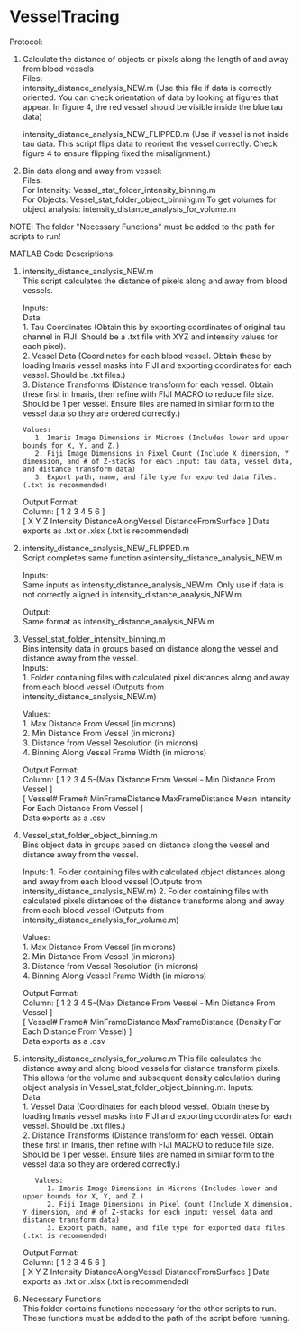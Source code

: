 # VesselTracing
  
Protocol:   
1. Calculate the distance of objects or pixels along the length of and away from blood vessels  
       Files:  
         intensity_distance_analysis_NEW.m (Use this file if data is correctly oriented. You can check orientation of data by looking at figures that appear. In figure 4, the red vessel should be visible inside the blue tau data) 
       
     intensity_distance_analysis_NEW_FLIPPED.m (Use if vessel is not inside tau data. This script flips data to reorient the vessel correctly. Check figure 4 to ensure flipping fixed the misalignment.)  
    
2. Bin data along and away from vessel:  
      Files:  
         For Intensity: Vessel_stat_folder_intensity_binning.m  
         For Objects: Vessel_stat_folder_object_binning.m
         To get volumes for object analysis: intensity_distance_analysis_for_volume.m
  
NOTE: The folder "Necessary Functions" must be added to the path for scripts to run!  
  
MATLAB Code Descriptions:  
  
1.    intensity_distance_analysis_NEW.m    
      This script calculates the distance of pixels along and away from blood vessels. 
         
      Inputs:  
          Data:  
             1. Tau Coordinates (Obtain this by exporting coordinates of original tau channel in FIJI. Should be a .txt file with XYZ and intensity values for each pixel).  
             2. Vessel Data (Coordinates for each blood vessel. Obtain these by loading Imaris vessel masks into FIJI and exporting coordinates for each vessel. Should be .txt files.)  
             3. Distance Transforms (Distance transform for each vessel. Obtain these first in Imaris, then refine with FIJI MACRO to reduce file size. Should be 1 per vessel. Ensure files are named in similar form to the vessel data so they are ordered correctly.)  
             
          Values:  
             1. Imaris Image Dimensions in Microns (Includes lower and upper bounds for X, Y, and Z.)  
             2. Fiji Image Dimensions in Pixel Count (Include X dimension, Y dimension, and # of Z-stacks for each input: tau data, vessel data, and distance transform data)  
             3. Export path, name, and file type for exported data files. (.txt is recommended)  
               
      Output Format:  
       Column: [  1    2    3         4                  5                      6           ]  
               [  X    Y    Z     Intensity     DistanceAlongVessel    DistanceFromSurface  ]
       Data exports as .txt or .xlsx (.txt is recommended)  
               
2.   intensity_distance_analysis_NEW_FLIPPED.m  
     Script completes same function asintensity_distance_analysis_NEW.m  
        
     Inputs:  
         Same inputs as intensity_distance_analysis_NEW.m. Only use if data is not correctly aligned in intensity_distance_analysis_NEW.m. 
             
     Output:  
         Same format as intensity_distance_analysis_NEW.m  
           
3.   Vessel_stat_folder_intensity_binning.m   
     Bins intensity data in groups based on distance along the vessel and distance away from the vessel.   
     Inputs:   
          1. Folder containing files with calculated pixel distances along and away from each blood vessel (Outputs from intensity_distance_analysis_NEW.m)
              
     Values:   
          1. Max Distance From Vessel (in microns)  
          2. Min Distance From Vessel (in microns)  
          3. Distance from Vessel Resolution (in microns)  
          4. Binning Along Vessel Frame Width (in microns) 
            
     Output Format:   
      Column: [    1        2            3                4                5-(Max Distance From Vessel - Min Distance From Vessel  ]  
              [ Vessel#  Frame#  MinFrameDistance    MaxFrameDistance          Mean Intensity For Each Distance From Vessel        ]  
      Data exports as a .csv
            
4. Vessel_stat_folder_object_binning.m  
      Bins object data in groups based on distance along the vessel and distance away from the vessel. 
      
      Inputs: 
          1. Folder containing files with calculated object distances along and away from each blood vessel (Outputs from intensity_distance_analysis_NEW.m)
          2. Folder containing files with calculated pixels distances of the distance transforms along and away from each blood vessel (Outputs from intensity_distance_analysis_for_volume.m)    
             
     Values:   
          1. Max Distance From Vessel (in microns)  
          2. Min Distance From Vessel (in microns)  
          3. Distance from Vessel Resolution (in microns)   
          4. Binning Along Vessel Frame Width (in microns) 
               
     Output Format:   
      Column: [    1        2            3                4                5-(Max Distance From Vessel - Min Distance From Vessel  ]  
              [ Vessel#  Frame#  MinFrameDistance    MaxFrameDistance           (Density For Each Distance From Vessel)            ]  
      Data exports as a .csv  
      
      
5. intensity_distance_analysis_for_volume.m
    This file calculates the distance away and along blood vessels for distance transform pixels. This allows for the volume and subsequent density calculation during object analysis in Vessel_stat_folder_object_binning.m. 
      Inputs:  
          Data:  
             1. Vessel Data (Coordinates for each blood vessel. Obtain these by loading Imaris vessel masks into FIJI and exporting coordinates for each vessel. Should be .txt files.)  
             2. Distance Transforms (Distance transform for each vessel. Obtain these first in Imaris, then refine with FIJI MACRO to reduce file size. Should be 1 per vessel. Ensure files are named in similar form to the vessel data so they are ordered correctly.)  
             
          Values:  
             1. Imaris Image Dimensions in Microns (Includes lower and upper bounds for X, Y, and Z.)  
             2. Fiji Image Dimensions in Pixel Count (Include X dimension, Y dimension, and # of Z-stacks for each input: vessel data and distance transform data)  
             3. Export path, name, and file type for exported data files. (.txt is recommended)  
               
      Output Format:  
       Column: [  1    2    3         4                  5                      6           ]  
               [  X    Y    Z     Intensity     DistanceAlongVessel    DistanceFromSurface  ]
       Data exports as .txt or .xlsx (.txt is recommended)  
   
6. Necessary Functions  
     This folder contains functions necessary for the other scripts to run. These functions must be added to the path of the script before running.   


      
